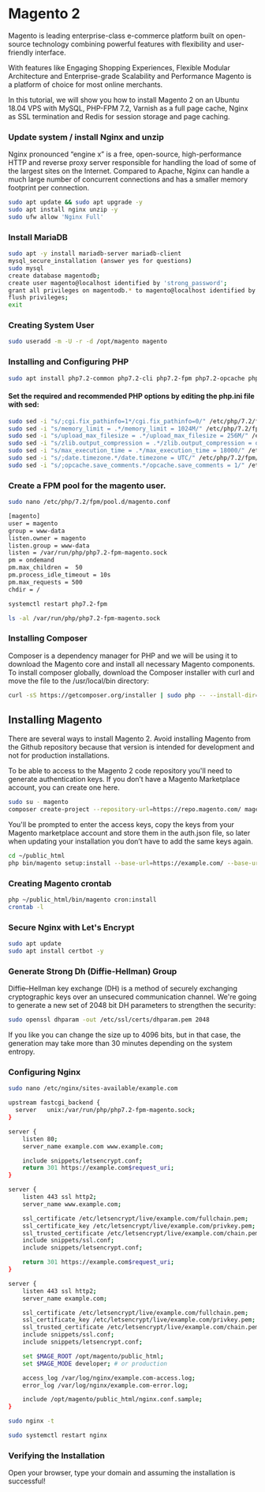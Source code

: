 # Magento 2

Magento is leading enterprise-class e-commerce platform built on open-source technology combining powerful features with flexibility and user-friendly interface.

With features like Engaging Shopping Experiences, Flexible Modular Architecture and Enterprise-grade Scalability and Performance Magento is a platform of choice for most online merchants.

In this tutorial, we will show you how to install Magento 2 on an Ubuntu 18.04 VPS with MySQL, PHP-FPM 7.2, Varnish as a full page cache, Nginx as SSL termination and Redis for session storage and page caching.

### Update system / install Nginx and unzip
Nginx pronounced “engine x” is a free, open-source, high-performance HTTP and reverse proxy server responsible for handling the load of some of the largest sites on the Internet. Compared to Apache, Nginx can handle a much large number of concurrent connections and has a smaller memory footprint per connection.
```bash
sudo apt update && sudo apt upgrade -y
sudo apt install nginx unzip -y
sudo ufw allow 'Nginx Full'
```
### Install MariaDB
```bash
sudo apt -y install mariadb-server mariadb-client
mysql_secure_installation (answer yes for questions)
sudo mysql
create database magentodb;
create user magento@localhost identified by 'strong_password';
grant all privileges on magentodb.* to magento@localhost identified by 'strong_password';
flush privileges;
exit
```
### Creating System User
```bash
sudo useradd -m -U -r -d /opt/magento magento
```
### Installing and Configuring PHP
```bash
sudo apt install php7.2-common php7.2-cli php7.2-fpm php7.2-opcache php7.2-gd php7.2-mysql php7.2-curl php7.2-intl php7.2-xsl php7.2-mbstring php7.2-zip php7.2-bcmath php7.2-soap
```
#### Set the required and recommended PHP options by editing the php.ini file with sed:
```bash
sudo sed -i "s/;cgi.fix_pathinfo=1*/cgi.fix_pathinfo=0/" /etc/php/7.2/fpm/php.ini
sudo sed -i "s/memory_limit = .*/memory_limit = 1024M/" /etc/php/7.2/fpm/php.ini
sudo sed -i "s/upload_max_filesize = .*/upload_max_filesize = 256M/" /etc/php/7.2/fpm/php.ini
sudo sed -i "s/zlib.output_compression = .*/zlib.output_compression = on/" /etc/php/7.2/fpm/php.ini
sudo sed -i "s/max_execution_time = .*/max_execution_time = 18000/" /etc/php/7.2/fpm/php.ini
sudo sed -i "s/;date.timezone.*/date.timezone = UTC/" /etc/php/7.2/fpm/php.ini
sudo sed -i "s/;opcache.save_comments.*/opcache.save_comments = 1/" /etc/php/7.2/fpm/php.ini
```
### Create a FPM pool for the magento user.
```bash
sudo nano /etc/php/7.2/fpm/pool.d/magento.conf
```
```bash
[magento]
user = magento
group = www-data
listen.owner = magento
listen.group = www-data
listen = /var/run/php/php7.2-fpm-magento.sock
pm = ondemand
pm.max_children =  50
pm.process_idle_timeout = 10s
pm.max_requests = 500
chdir = /
```
```bash
systemctl restart php7.2-fpm
```
```bash
ls -al /var/run/php/php7.2-fpm-magento.sock
```
### Installing Composer
Composer is a dependency manager for PHP and we will be using it to download the Magento core and install all necessary Magento components. To install composer globally, download the Composer installer with curl and move the file to the /usr/local/bin directory:
```bash
curl -sS https://getcomposer.org/installer | sudo php -- --install-dir=/usr/local/bin --filename=composer
```
## Installing Magento
There are several ways to install Magento 2. Avoid installing Magento from the Github repository because that version is intended for development and not for production installations.

To be able to access to the Magento 2 code repository you'll need to generate authentication keys. If you don’t have a Magento Marketplace account, you can create one here.
```bash
sudo su - magento
composer create-project --repository-url=https://repo.magento.com/ magento/project-community-edition /opt/magento/public_html
```
You'll be prompted to enter the access keys, copy the keys from your Magento marketplace account and store them in the auth.json file, so later when updating your installation you don’t have to add the same keys again.
```bash
cd ~/public_html
php bin/magento setup:install --base-url=https://example.com/ --base-url-secure=https://example.com/ --admin-firstname="John" --admin-lastname="Doe" --admin-email="john@example.com" --admin-user="john" --admin-password="strong_password" --db-name="magentodb" --db-host="localhost" --db-user="magento" --currency=USD --timezone=America/Chicago --use-rewrites=1 --db-password="strong_password"
```
### Creating Magento crontab
```bash
php ~/public_html/bin/magento cron:install
crontab -l
```
### Secure Nginx with Let's Encrypt
```bash
sudo apt update
sudo apt install certbot -y
```
### Generate Strong Dh (Diffie-Hellman) Group
Diffie–Hellman key exchange (DH) is a method of securely exchanging cryptographic keys over an unsecured communication channel. We're going to generate a new set of 2048 bit DH parameters to strengthen the security:
```bash
sudo openssl dhparam -out /etc/ssl/certs/dhparam.pem 2048
```
If you like you can change the size up to 4096 bits, but in that case, the generation may take more than 30 minutes depending on the system entropy.

### Configuring Nginx
```bash
sudo nano /etc/nginx/sites-available/example.com
```
```bash
upstream fastcgi_backend {
  server   unix:/var/run/php/php7.2-fpm-magento.sock;
}

server {
    listen 80;
    server_name example.com www.example.com;

    include snippets/letsencrypt.conf;
    return 301 https://example.com$request_uri;
}

server {
    listen 443 ssl http2;
    server_name www.example.com;

    ssl_certificate /etc/letsencrypt/live/example.com/fullchain.pem;
    ssl_certificate_key /etc/letsencrypt/live/example.com/privkey.pem;
    ssl_trusted_certificate /etc/letsencrypt/live/example.com/chain.pem;
    include snippets/ssl.conf;
    include snippets/letsencrypt.conf;

    return 301 https://example.com$request_uri;
}

server {
    listen 443 ssl http2;
    server_name example.com;

    ssl_certificate /etc/letsencrypt/live/example.com/fullchain.pem;
    ssl_certificate_key /etc/letsencrypt/live/example.com/privkey.pem;
    ssl_trusted_certificate /etc/letsencrypt/live/example.com/chain.pem;
    include snippets/ssl.conf;
    include snippets/letsencrypt.conf;

    set $MAGE_ROOT /opt/magento/public_html;
    set $MAGE_MODE developer; # or production

    access_log /var/log/nginx/example.com-access.log;
    error_log /var/log/nginx/example.com-error.log;

    include /opt/magento/public_html/nginx.conf.sample;
}
```
```bash
sudo nginx -t
```
```bash
sudo systemctl restart nginx
```
### Verifying the Installation
Open your browser, type your domain and assuming the installation is successful!

